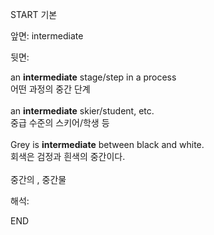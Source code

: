 START
기본

앞면:
intermediate


뒷면:
<div>an <strong>intermediate</strong> stage/step in a process </div><div><div>어떤 과정의 중간 단계</div></div><div><br></div><div><div>an <strong>intermediate</strong> skier/student, etc. </div><div><div>중급 수준의 스키어/학생 등</div></div></div><div><br></div><div><div>Grey is <strong>intermediate</strong> between black and white. </div><div><div>회색은 검정과 흰색의 중간이다.</div></div></div><div><br></div><div>중간의 , 중간물</div>


해석:

END